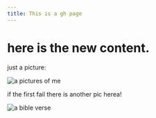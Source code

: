 ```yaml
---
title: This is a gh page
---
```


# here is the new content.

just a picture:

![a pictures of me](https://avatars.githubusercontent.com/u/52115064?v=4)

if the first fail there is another pic herea!

![a bible verse](https://s.bibliaon.com/es/imagenes/filipenses-4-13-gde-cke.jpg)

